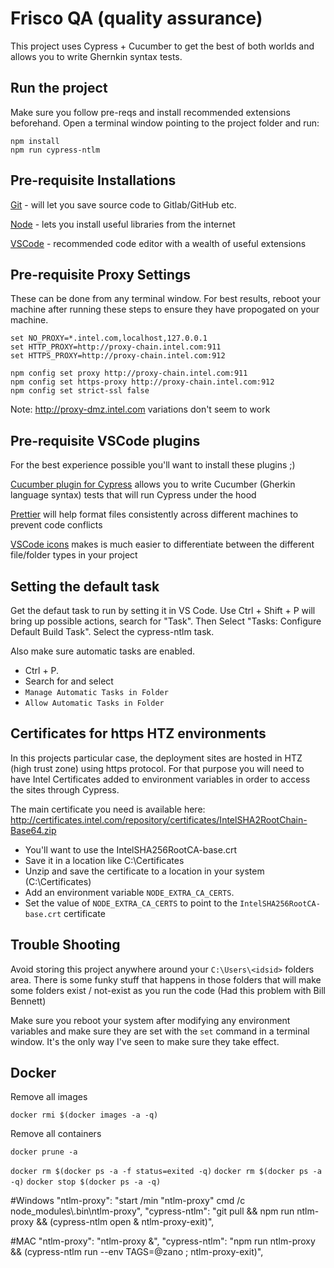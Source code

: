 # Frisco QA (quality assurance)

This project uses Cypress + Cucumber to get the best of both worlds and allows you to write Ghernkin syntax tests.

## Run the project

Make sure you follow pre-reqs and install recommended extensions beforehand. Open a terminal window pointing to the project folder and run:

```
npm install
npm run cypress-ntlm
```

## Pre-requisite Installations

[Git](https://git-scm.com/) - will let you save source code to Gitlab/GitHub etc.

[Node](https://nodejs.org/en/) - lets you install useful libraries from the internet

[VSCode](https://code.visualstudio.com/) - recommended code editor with a wealth of useful extensions

## Pre-requisite Proxy Settings

These can be done from any terminal window. For best results, reboot your machine after running these steps to ensure they have propogated on your machine.

```
set NO_PROXY=*.intel.com,localhost,127.0.0.1
set HTTP_PROXY=http://proxy-chain.intel.com:911
set HTTPS_PROXY=http://proxy-chain.intel.com:912

npm config set proxy http://proxy-chain.intel.com:911
npm config set https-proxy http://proxy-chain.intel.com:912
npm config set strict-ssl false
```

Note: http://proxy-dmz.intel.com variations don't seem to work

## Pre-requisite VSCode plugins

For the best experience possible you'll want to install these plugins ;)

[Cucumber plugin for Cypress](https://github.com/TheBrainFamily/cypress-cucumber-preprocessor) allows you to write Cucumber (Gherkin language syntax) tests that will run Cypress under the hood

[Prettier](https://marketplace.visualstudio.com/items?itemName=esbenp.prettier-vscode) will help format files consistently across different machines to prevent code conflicts

[VSCode icons](https://marketplace.visualstudio.com/items?itemName=esbenp.prettier-vscode) makes is much easier to differentiate between the different file/folder types in your project

## Setting the default task

Get the defaut task to run by setting it in VS Code. Use Ctrl + Shift + P will bring up possible actions, search for "Task". Then Select "Tasks: Configure Default Build Task". Select the cypress-ntlm task.

Also make sure automatic tasks are enabled.

- Ctrl + P.
- Search for and select
- `Manage Automatic Tasks in Folder`
- `Allow Automatic Tasks in Folder`

## Certificates for https HTZ environments

In this projects particular case, the deployment sites are hosted in HTZ (high trust zone) using https protocol. For that purpose you will need to have Intel Certificates added to environment variables in order to access the sites through Cypress.

The main certificate you need is available here:
http://certificates.intel.com/repository/certificates/IntelSHA2RootChain-Base64.zip

- You'll want to use the IntelSHA256RootCA-base.crt
- Save it in a location like C:\Certificates
- Unzip and save the certificate to a location in your system (C:\Certificates)
- Add an environment variable `NODE_EXTRA_CA_CERTS`.
- Set the value of `NODE_EXTRA_CA_CERTS` to point to the `IntelSHA256RootCA-base.crt` certificate

## Trouble Shooting

Avoid storing this project anywhere around your `C:\Users\<idsid>` folders area. There is some funky stuff that happens in those folders that will make some folders exist / not-exist as you run the code (Had this problem with Bill Bennett)

Make sure you reboot your system after modifying any environment variables and make sure they are set with the `set` command in a terminal window. It's the only way I've seen to make sure they take effect.

## Docker

Remove all images

`docker rmi $(docker images -a -q)`

Remove all containers

`docker prune -a`

`docker rm $(docker ps -a -f status=exited -q)`
`docker rm $(docker ps -a -q)`
`docker stop $(docker ps -a -q)`

#Windows
"ntlm-proxy": "start /min \"ntlm-proxy\" cmd /c node_modules\\.bin\\ntlm-proxy",
"cypress-ntlm": "git pull && npm run ntlm-proxy && (cypress-ntlm open & ntlm-proxy-exit)",

#MAC
"ntlm-proxy": "ntlm-proxy &",
"cypress-ntlm": "npm run ntlm-proxy && (cypress-ntlm run --env TAGS=@zano ; ntlm-proxy-exit)",
